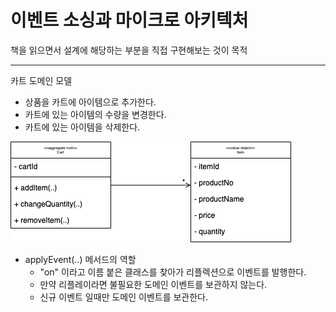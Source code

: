 # 이벤트 소싱과 마이크로 아키텍처

책을 읽으면서 설계에 해당하는 부분을 직접 구현해보는 것이 목적

---

카트 도메인 모델

- 상품을 카트에 아이템으로 추가한다.
- 카트에 있는 아이템의 수량을 변경한다.
- 카트에 있는 아이템을 삭제한다.

![](./cart-domain-model.png)

- applyEvent(..) 메서드의 역할
  - "on" 이라고 이름 붙은 클래스를 찾아가 리플렉션으로 이벤트를 발행한다.
  - 만약 리플레이라면 불필요한 도메인 이벤트를 보관하지 않는다.
  - 신규 이벤트 일때만 도메인 이벤트를 보관한다.
